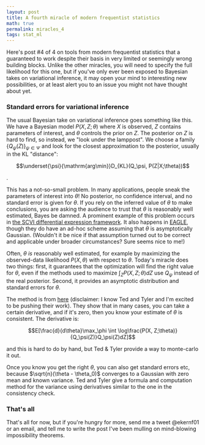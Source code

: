 ```yaml
---
layout: post
title: A fourth miracle of modern frequentist statistics
math: true
permalink: miracles_4
tags: stat_ml
---
```


Here's post #4 of 4 on tools from modern frequentist statistics that a guaranteed to work despite their basis in very limited or seemingly wrong building blocks. Unlike the other miracles, you will need to specify the full likelihood for this one, but if you've only ever been exposed to Bayesian takes on variational inference, it may open your mind to interesting new possibilities, or at least alert you to an issue you might not have thought about yet. 

### Standard errors for variational inference

The usual Bayesian take on variational inference goes something like this. We have a Bayesian model $P(X, Z; \theta)$ where $X$ is observed, $Z$ contains parameters of interest, and $\theta$ controls the prior on $Z$. The posterior on $Z$ is hard to find, so instead, we "look under the lamppost". We choose a family $\{Q_\psi(Z)\}_{\psi \in \Psi}$ and look for the closest approximation to the posterior, usually in the KL "distance": 

$$\underset{\psi}{\mathrm{arg\min}}D_{KL}(Q_\psi, P(Z|X;\theta))$$

. 

This has a not-so-small problem. In many applications, people sneak the parameters of interest into $\theta$! No posterior, no confidence interval, and no standard error is given for $\theta$. If you rely on the inferred value of $\theta$ to make conclusions, you are asking the audience to trust that $\theta$ is reasonably well estimated, Bayes be damned. A prominent example of this problem occurs in [the SCVI differential expression framework](https://www.biorxiv.org/content/biorxiv/early/2019/10/04/794289.full.pdf). It also happens in [EAGLE](https://www.ncbi.nlm.nih.gov/pmc/articles/PMC5501199/), though they do have an ad-hoc scheme assuming that $\theta$ is asymptotically Gaussian. (Wouldn't it be nice if that assumption turned out to be correct and applicable under broader circumstances? Sure seems nice to me!)

Often, $\theta$ *is* reasonably well estimated, for example by maximizing the observed-data likelihood $P(X, \theta)$ with respect to $\theta$. Today's miracle does two things: first, it guarantees that the optimization will find the right value for $\theta$, even if the methods used to maximize $\int_Z P(X, Z;\theta)dZ$ use $Q_\psi$ instead of the real posterior. Second, it provides an asymptotic distribution and standard errors for $\theta$.

The method is from [here](https://arxiv.org/abs/1510.08151) (disclaimer: I know Ted and Tyler and I'm excited to be pushing their work). They show that in many cases, you can take a certain derivative, and if it's zero, then you know your estimate of $\theta$ is consistent. The derivative is:

$$E[\frac{d}{d\theta}\max_\phi \int \log\frac{P(X, Z;\theta)}{Q_\psi(Z)}Q_\psi(Z)dZ]$$

and this is hard to do by hand, but Ted & Tyler provide a way to monte-carlo it out.

Once you know you get the right $\theta$, you can also get standard errors etc, because $\sqrt{n}(\theta - \theta_0)$ converges to a Gaussian with zero mean and known variance. Ted and Tyler give a formula and computation method for the variance using derivatives similar to the one in the consistency check.

### That's all

That's all for now, but if you're hungry for more, send me a tweet @ekernf01 or an email, and tell me to write the post I've been mulling on mind-blowing impossibility theorems. 